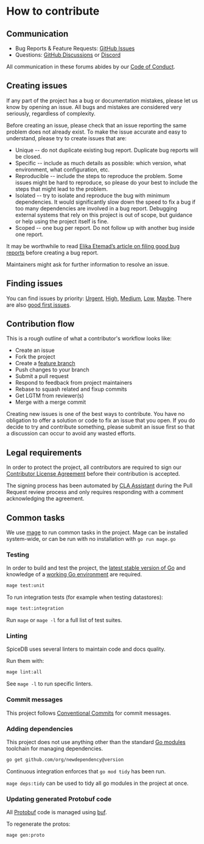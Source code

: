 # How to contribute

## Communication

- Bug Reports & Feature Requests: [GitHub Issues]
- Questions: [GitHub Discussions] or [Discord]

All communication in these forums abides by our [Code of Conduct].

[GitHub Issues]: https://github.com/authzed/spicedb/issues
[Code of Conduct]: CODE-OF-CONDUCT.md
[Github Discussions]: https://github.com/orgs/authzed/discussions/new?category=q-a
[Discord]: https://authzed.com/discord

## Creating issues

If any part of the project has a bug or documentation mistakes, please let us know by opening an issue.
All bugs and mistakes are considered very seriously, regardless of complexity.

Before creating an issue, please check that an issue reporting the same problem does not already exist.
To make the issue accurate and easy to understand, please try to create issues that are:

- Unique -- do not duplicate existing bug report.
  Duplicate bug reports will be closed.
- Specific -- include as much details as possible: which version, what environment, what configuration, etc.
- Reproducible -- include the steps to reproduce the problem.
  Some issues might be hard to reproduce, so please do your best to include the steps that might lead to the problem.
- Isolated -- try to isolate and reproduce the bug with minimum dependencies.
  It would significantly slow down the speed to fix a bug if too many dependencies are involved in a bug report.
  Debugging external systems that rely on this project is out of scope, but guidance or help using the project itself is fine.
- Scoped -- one bug per report.
  Do not follow up with another bug inside one report.

It may be worthwhile to read [Elika Etemad’s article on filing good bug reports][filing-good-bugs] before creating a bug report.

Maintainers might ask for further information to resolve an issue.

[filing-good-bugs]: http://fantasai.inkedblade.net/style/talks/filing-good-bugs/

## Finding issues

You can find issues by priority: [Urgent], [High], [Medium], [Low], [Maybe].
There are also [good first issues].

[Urgent]: https://github.com/authzed/spicedb/labels/priority%2F0%20urgent
[High]: https://github.com/authzed/spicedb/labels/priority%2F1%20high
[Medium]: https://github.com/authzed/spicedb/labels/priority%2F2%20medium
[Low]: https://github.com/authzed/spicedb/labels/priority%2F3%20low
[Maybe]: https://github.com/authzed/spicedb/labels/priority%2F4%20maybe
[good first issues]: https://github.com/authzed/spicedb/labels/hint%2Fgood%20first%20issue

## Contribution flow

This is a rough outline of what a contributor's workflow looks like:

- Create an issue
- Fork the project
- Create a [feature branch]
- Push changes to your branch
- Submit a pull request
- Respond to feedback from project maintainers
- Rebase to squash related and fixup commits
- Get LGTM from reviewer(s)
- Merge with a merge commit

Creating new issues is one of the best ways to contribute.
You have no obligation to offer a solution or code to fix an issue that you open.
If you do decide to try and contribute something, please submit an issue first so that a discussion can occur to avoid any wasted efforts.

[feature branch]: https://www.atlassian.com/git/tutorials/comparing-workflows/feature-branch-workflow

## Legal requirements

In order to protect the project, all contributors are required to sign our [Contributor License Agreement][cla] before their contribution is accepted.

The signing process has been automated by [CLA Assistant][cla-assistant] during the Pull Request review process and only requires responding with a comment acknowledging the agreement.

[cla]: https://github.com/authzed/cla/blob/main/v2/icla.md
[cla-assistant]: https://github.com/cla-assistant/cla-assistant

## Common tasks

We use [mage](https://magefile.org/#installation) to run common tasks in the project.
Mage can be installed system-wide, or can be run with no installation with `go run mage.go`

### Testing

In order to build and test the project, the [latest stable version of Go] and knowledge of a [working Go environment] are required.

[latest stable version of Go]: https://golang.org/dl
[working Go environment]: https://golang.org/doc/code.html

```sh
mage test:unit
```

To run integration tests (for example when testing datastores):

```sh
mage test:integration
```

Run `mage` or `mage -l` for a full list of test suites.

### Linting

SpiceDB uses several linters to maintain code and docs quality.

Run them with:

```sh
mage lint:all
```

See `mage -l` to run specific linters.

### Commit messages

This project follows [Conventional Commits](https://www.conventionalcommits.org/en/v1.0.0/) for commit messages.

### Adding dependencies

This project does not use anything other than the standard [Go modules] toolchain for managing dependencies.

[Go modules]: https://golang.org/ref/mod

```sh
go get github.com/org/newdependency@version
```

Continuous integration enforces that `go mod tidy` has been run.

`mage deps:tidy` can be used to tidy all go modules in the project at once.

### Updating generated Protobuf code

All [Protobuf] code is managed using [buf].

To regenerate the protos:

```sh
mage gen:proto
```

[Protobuf]: https://developers.google.com/protocol-buffers/
[buf]: https://docs.buf.build/installation
